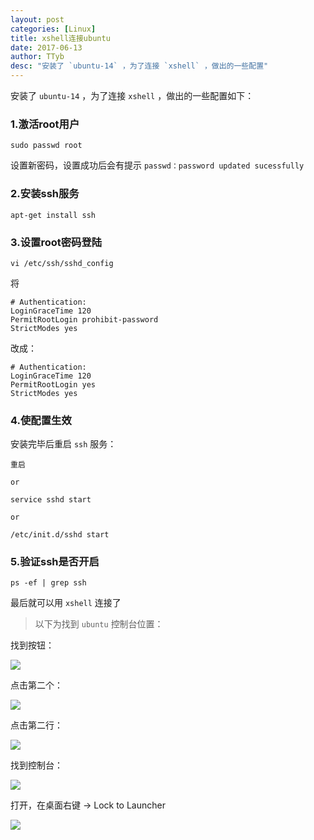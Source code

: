 ```yaml
---
layout: post
categories: [Linux]
title: xshell连接ubuntu
date: 2017-06-13
author: TTyb
desc: "安装了 `ubuntu-14` ，为了连接 `xshell` ，做出的一些配置"
---
```


安装了 `ubuntu-14` ，为了连接 `xshell` ，做出的一些配置如下：

### 1.激活root用户

```
sudo passwd root
```

设置新密码，设置成功后会有提示 `passwd：password updated sucessfully`

### 2.安装ssh服务

```
apt-get install ssh
```

### 3.设置root密码登陆

```
vi /etc/ssh/sshd_config
```

将

```
# Authentication:
LoginGraceTime 120
PermitRootLogin prohibit-password
StrictModes yes
```

改成：

```
# Authentication:
LoginGraceTime 120
PermitRootLogin yes
StrictModes yes
```

### 4.使配置生效


安装完毕后重启 `ssh` 服务：

```
重启
```

`or`

```
service sshd start
```

`or`

```
/etc/init.d/sshd start
```

### 5.验证ssh是否开启

```
ps -ef | grep ssh
```

最后就可以用 `xshell` 连接了

> 以下为找到 `ubuntu` 控制台位置：

找到按钮：

![](http://images2015.cnblogs.com/blog/996148/201706/996148-20170613091751900-2125513854.png)

点击第二个：

![](http://images2015.cnblogs.com/blog/996148/201706/996148-20170613091909181-1334363079.png)

点击第二行：

![](http://images2015.cnblogs.com/blog/996148/201706/996148-20170613091949618-1950325186.png)

找到控制台：

![](http://images2015.cnblogs.com/blog/996148/201706/996148-20170613092024415-1043489570.png)

打开，在桌面右键 -> Lock to Launcher

![](http://images2015.cnblogs.com/blog/996148/201706/996148-20170613092140728-675904521.png)
